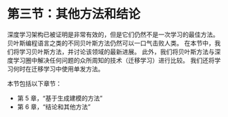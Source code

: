 # 第三节：其他方法和结论

深度学习架构已被证明是非常有效的，但是它们仍然不是一次学习的最佳方法。 贝叶斯编程语言之类的不同贝叶斯方法仍然可以一口气击败人类。 在本节中，我们将学习贝叶斯方法，并讨论该领域的最新进展。 此外，我们将贝叶斯方法与深度学习圈中解决任何问题的众所周知的技术（迁移学习）进行比较。 我们还将学习何时在迁移学习中使用单发方法。

本节包括以下章节：

*   第 5 章，“基于生成建模的方法”
*   第 6 章，“结论和其他方法”